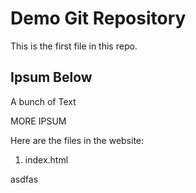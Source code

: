 # Demo Git Repository

This is the first file in this repo.

## Ipsum Below

A bunch
of Text 


MORE IPSUM

Here are the files in the website:
1. index.html


asdfas
